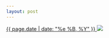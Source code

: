 ```yaml
---
layout: post
---
```


<p>
  <a href="/490">
    <time>{{ page.date | date: "%e %B, %Y" }}</time>
  </a>
  <a href="/490"><img src="{{ site.assets_url }}/490.jpg"/></a>
</p>
